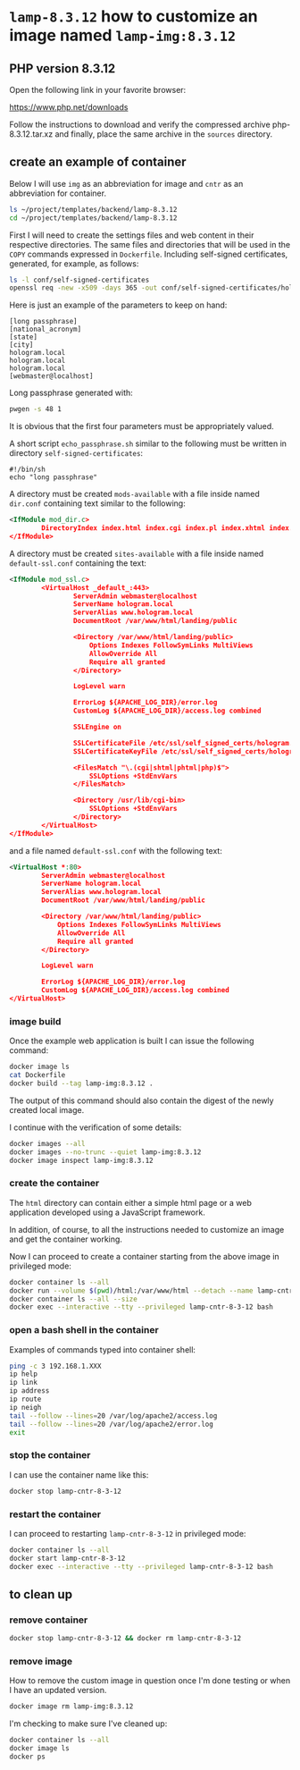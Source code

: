# `lamp-8.3.12` how to customize an image named `lamp-img:8.3.12`

## PHP version 8.3.12

Open the following link in your favorite browser:

<https://www.php.net/downloads>

Follow the instructions to download and verify the compressed archive php-8.3.12.tar.xz and finally, place the same archive in the `sources` directory.

## create an example of container

Below I will use `img` as an abbreviation for image and `cntr` as an abbreviation for container.

```bash
ls ~/project/templates/backend/lamp-8.3.12
cd ~/project/templates/backend/lamp-8.3.12
```

First I will need to create the settings files and web content in their respective directories.
The same files and directories that will be used in the `COPY` commands expressed in `Dockerfile`.
Including self-signed certificates, generated, for example, as follows:

```bash
ls -l conf/self-signed-certificates
openssl req -new -x509 -days 365 -out conf/self-signed-certificates/hologram.pem -keyout conf/self-signed-certificates/hologram.key
```

Here is just an example of the parameters to keep on hand:

```text
[long passphrase]
[national_acronym]
[state]
[city]
hologram.local
hologram.local
hologram.local
[webmaster@localhost]
```

Long passphrase generated with:

```bash
pwgen -s 48 1
```

It is obvious that the first four parameters must be appropriately valued.

A short script `echo_passphrase.sh` similar to the following must be written in directory `self-signed-certificates`:

```text
#!/bin/sh
echo "long passphrase"
```

A directory must be created `mods-available` with a file inside named `dir.conf` containing text similar to the following:

```xml
<IfModule mod_dir.c>
        DirectoryIndex index.html index.cgi index.pl index.xhtml index.htm index.php
</IfModule>
```

A directory must be created `sites-available` with a file inside named `default-ssl.conf` containing the text:

```xml
<IfModule mod_ssl.c>
        <VirtualHost _default_:443>
                ServerAdmin webmaster@localhost
                ServerName hologram.local
                ServerAlias www.hologram.local
                DocumentRoot /var/www/html/landing/public

                <Directory /var/www/html/landing/public>
                    Options Indexes FollowSymLinks MultiViews
                    AllowOverride All
                    Require all granted
                </Directory>

                LogLevel warn

                ErrorLog ${APACHE_LOG_DIR}/error.log
                CustomLog ${APACHE_LOG_DIR}/access.log combined

                SSLEngine on

                SSLCertificateFile /etc/ssl/self_signed_certs/hologram.pem
                SSLCertificateKeyFile /etc/ssl/self_signed_certs/hologram.key

                <FilesMatch "\.(cgi|shtml|phtml|php)$">
                    SSLOptions +StdEnvVars
                </FilesMatch>

                <Directory /usr/lib/cgi-bin>
                    SSLOptions +StdEnvVars
                </Directory>
        </VirtualHost>
</IfModule>
```

and a file named `default-ssl.conf` with the following text:

```xml
<VirtualHost *:80>
        ServerAdmin webmaster@localhost
        ServerName hologram.local
        ServerAlias www.hologram.local
        DocumentRoot /var/www/html/landing/public

        <Directory /var/www/html/landing/public>
            Options Indexes FollowSymLinks MultiViews
            AllowOverride All
            Require all granted
        </Directory>

        LogLevel warn

        ErrorLog ${APACHE_LOG_DIR}/error.log
        CustomLog ${APACHE_LOG_DIR}/access.log combined
</VirtualHost>
```

### image build

Once the example web application is built I can issue the following command:

```bash
docker image ls
cat Dockerfile
docker build --tag lamp-img:8.3.12 .
```

The output of this command should also contain the digest of the newly created local image.

I continue with the verification of some details:

```bash
docker images --all
docker images --no-trunc --quiet lamp-img:8.3.12
docker image inspect lamp-img:8.3.12
```

### create the container

The `html` directory can contain either a simple html page or a web application developed using a JavaScript framework.

In addition, of course, to all the instructions needed to customize an image and get the container working.

Now I can proceed to create a container starting from the above image in privileged mode:

```bash
docker container ls --all
docker run --volume $(pwd)/html:/var/www/html --detach --name lamp-cntr-8-3-12 --publish 8443:443 --pull=never lamp-img:8.3.12
docker container ls --all --size
docker exec --interactive --tty --privileged lamp-cntr-8-3-12 bash
```

### open a bash shell in the container

Examples of commands typed into container shell:

```bash
ping -c 3 192.168.1.XXX
ip help
ip link
ip address
ip route
ip neigh
tail --follow --lines=20 /var/log/apache2/access.log
tail --follow --lines=20 /var/log/apache2/error.log
exit
```

### stop the container

I can use the container name like this:

```bash
docker stop lamp-cntr-8-3-12
```

### restart the container

I can proceed to restarting `lamp-cntr-8-3-12` in privileged mode:

```bash
docker container ls --all
docker start lamp-cntr-8-3-12
docker exec --interactive --tty --privileged lamp-cntr-8-3-12 bash
```

## to clean up

### remove container

```bash
docker stop lamp-cntr-8-3-12 && docker rm lamp-cntr-8-3-12
```

### remove image

How to remove the custom image in question once I'm done testing or when I have an updated version.

```bash
docker image rm lamp-img:8.3.12
```

I'm checking to make sure I've cleaned up:

```bash
docker container ls --all
docker image ls
docker ps
```
